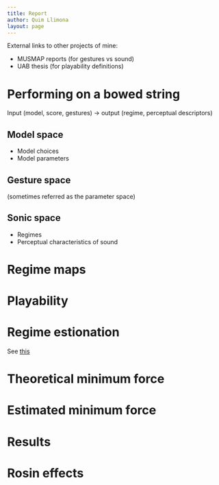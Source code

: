 ```yaml
---
title: Report
author: Quim Llimona
layout: page
---
```


External links to other projects of mine:

 - MUSMAP reports (for gestures vs sound)
 - UAB thesis (for playability definitions)

# Performing on a bowed string

Input (model, score, gestures) -> output (regime, perceptual descriptors)

## Model space

- Model choices
- Model parameters

## Gesture space

(sometimes referred as the parameter space)

## Sonic space

- Regimes
- Perceptual characteristics of sound

# Regime maps


# Playability

# Regime estionation

See [this](regime_estimation)

# Theoretical minimum force

# Estimated minimum force

# Results

# Rosin effects


